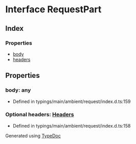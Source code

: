 # Interface RequestPart


## Index

### Properties
* [body](_typings_main_ambient_request_index_d_._request_.request.requestpart.md#body)
* [headers](_typings_main_ambient_request_index_d_._request_.request.requestpart.md#headers)

## Properties

### body: any

* Defined in typings/main/ambient/request/index.d.ts:159


### Optional headers: [Headers](_typings_main_ambient_request_index_d_._request_.request.headers.md)

* Defined in typings/main/ambient/request/index.d.ts:158



Generated using [TypeDoc](http://typedoc.io)
